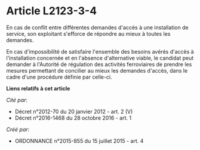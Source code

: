 # Article L2123-3-4

En cas de conflit entre différentes demandes d'accès à une installation de service, son exploitant s'efforce de répondre au
mieux à toutes les demandes. 

En cas d'impossibilité de satisfaire l'ensemble des besoins avérés d'accès à l'installation concernée et en l'absence
d'alternative viable, le candidat peut demander à l'Autorité de régulation des activités ferroviaires de prendre les mesures
permettant de concilier au mieux les demandes d'accès, dans le cadre d'une procédure définie par celle-ci.

**Liens relatifs à cet article**

_Cité par_:

  - Décret n°2012-70 du 20 janvier 2012 - art. 2 (V)
  - Décret n°2016-1468 du 28 octobre 2016 - art. 1

_Créé par_:

  - ORDONNANCE n°2015-855 du 15 juillet 2015 - art. 4

